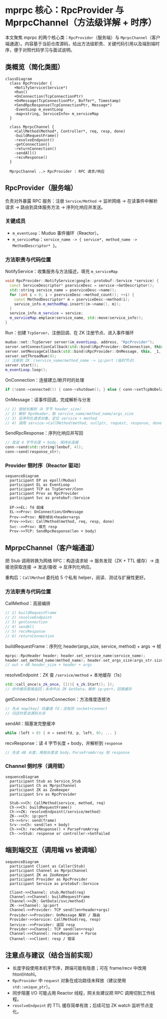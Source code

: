 # mprpc 核心：RpcProvider 与 MprpcChannel（方法级详解 + 时序）

本文聚焦 mprpc 的两个核心类：`RpcProvider`（服务端）与 `MprpcChannel`（客户端通道）。内容基于当前仓库源码，给出方法级职责、关键代码引用以及端到端时序，便于对照代码学习与面试说明。

## 类概览（简化类图）

```mermaid
classDiagram
  class RpcProvider {
    +NotifyService(Service*)
    +Run()
    +OnConnection(TcpConnectionPtr)
    +OnMessage(TcpConnectionPtr, Buffer*, Timestamp)
    +SendRpcResponse(TcpConnectionPtr, Message*)
    -EventLoop m_eventLoop
    -map<string, ServiceInfo> m_serviceMap
  }

  class MprpcChannel {
    +CallMethod(Method*, Controller*, req, resp, done)
    -buildRequestFrame()
    -resolveEndpoint()
    -getConnection()
    -returnConnection()
    -sendAll()
    -recvResponse()
  }

  MprpcChannel ..> RpcProvider : RPC 请求/响应
```

## RpcProvider（服务端）

负责对外暴露 RPC 服务：注册 `Service/Method` → 监听网络 → 在读事件中解析请求 → 路由到具体服务方法 → 序列化响应并发送。

### 关键成员

- `m_eventLoop`：Muduo 事件循环（Reactor）。
- `m_serviceMap`：`service_name -> { service*, method_name -> MethodDescriptor* }`。

### 方法职责与代码位置

NotifyService：收集服务与方法描述，填充 `m_serviceMap`

```14:41:mprpc/src/rpcprovider.cc
void RpcProvider::NotifyService(google::protobuf::Service *service) {
  const ServiceDescriptor* pserviceDesc = service->GetDescriptor();
  std::string service_name = pserviceDesc->name();
  for (int i = 0; i < pserviceDesc->method_count(); ++i) {
    const MethodDescriptor* m = pserviceDesc->method(i);
    service_info.m_methodMap.insert({m->name(), m});
  }
  service_info.m_service = service;
  m_serviceMap.emplace(service_name, std::move(service_info));
}
```

Run：创建 `TcpServer`、注册回调、在 ZK 注册节点、进入事件循环

```45:99:mprpc/src/rpcprovider.cc
muduo::net::TcpServer server(&m_eventLoop, address, "RpcProvider");
server.setConnectionCallback(std::bind(&RpcProvider::OnConnection, this, _1));
server.setMessageCallback(std::bind(&RpcProvider::OnMessage, this, _1, _2, _3));
server.setThreadNum(4);
// 注册到 ZK：/service_name/method_name -> ip:port (临时节点)
server.start();
m_eventLoop.loop();
```

OnConnection：连接建立/断开时的处理

```101:113:mprpc/src/rpcprovider.cc
if (!conn->connected()) { conn->shutdown(); } else { conn->setTcpNoDelay(true); }
```

OnMessage：读事件回调，完成解析与分发

```124:203:mprpc/src/rpcprovider.cc
// 1) 按帧长解析（4 字节 header_size）
// 2) 解析 RpcHeader，取 service_name/method_name/args_size
// 3) 反序列化请求对象，定位 service + method
// 4) 调用 service->CallMethod(method, nullptr, request, response, done)
```

SendRpcResponse：序列化响应并写回

```206:231:mprpc/src/rpcprovider.cc
// 发送 4 字节长度 + body，保持长连接
conn->send(std::string(lenbuf, 4));
conn->send(response_str);
```

### Provider 侧时序（Reactor 驱动）

```mermaid
sequenceDiagram
  participant EP as epoll(Muduo)
  participant EL as EventLoop
  participant TCP as TcpServer/Conn
  participant Prov as RpcProvider
  participant Svc as protobuf::Service

  EP->>EL: fd 就绪
  EL->>Prov: OnConnection/OnMessage
  Prov->>Prov: 解析帧长+header+args
  Prov->>Svc: CallMethod(method, req, resp, done)
  Svc-->>Prov: 填充 resp
  Prov->>TCP: SendRpcResponse(len + body)
```

## MprpcChannel（客户端通道）

把 Stub 调用转换为网络 RPC：构造请求帧 → 服务发现（ZK + TTL 缓存）→ 连接池获取连接 → 发送/接收 → 反序列化响应。

重构后：`CallMethod` 委托给 5 个私有 helper，阅读、测试与扩展性更好。

### 方法职责与代码位置

CallMethod：高层编排

```1:36:mprpc/src/mprpcchannel.cc
// 1) buildRequestFrame
// 2) resolveEndpoint
// 3) getConnection
// 4) sendAll
// 5) recvResponse
// 6) returnConnection
```

buildRequestFrame：序列化 header(args_size, service, method) + args → 帧

```37:73:mprpc/src/mprpcchannel.cc
mprpc::RpcHeader header; header.set_service_name(service_name);
header.set_method_name(method_name); header.set_args_size(args_str.size());
// out = 4B header_size + header + args
```

resolveEndpoint：ZK 查 `/service/method` + 本地缓存（1s）

```75:110:mprpc/src/mprpcchannel.cc
std::call_once(s_zk_once, [](){ s_zk.Start(); });
// 命中缓存直接返回；未命中从 ZK GetData，解析 ip:port，回填缓存
```

getConnection / returnConnection：方法维度连接池

```112:139:mprpc/src/mprpcchannel.cc
// 先从 map[key] 向量借 fd；没有则 socket+connect
// 归还时若池满则关闭
```

sendAll：阻塞发完整缓冲

```141:153:mprpc/src/mprpcchannel.cc
while (left > 0) { n = send(fd, p, left, 0); ... }
```

recvResponse：读 4 字节长度 + body，并解析到 `response`

```155:180:mprpc/src/mprpcchannel.cc
// 先读 4B 长度，再按长度读 body，ParseFromArray 到 response
```

### Channel 侧时序（调用链）

```mermaid
sequenceDiagram
  participant Stub as Service_Stub
  participant Ch as MprpcChannel
  participant ZK as ZooKeeper
  participant Srv as RpcProvider

  Stub->>Ch: CallMethod(service, method, req)
  Ch->>Ch: buildRequestFrame()
  Ch->>ZK: resolveEndpoint(/service/method)
  ZK-->>Ch: ip:port
  Ch->>Srv: send(frame)
  Srv-->>Ch: send(len + body)
  Ch->>Ch: recvResponse() + ParseFromArray
  Ch-->>Stub: response or controller->SetFailed
```

## 端到端交互（调用端 vs 被调端）

```mermaid
sequenceDiagram
  participant Client as Caller(Stub)
  participant Channel as MprpcChannel
  participant ZK as ZooKeeper
  participant Provider as RpcProvider
  participant Service as protobuf::Service

  Client->>Channel: stub.Method(req)
  Channel->>Channel: buildRequestFrame
  Channel->>ZK: GetData(/svc/method)
  ZK-->>Channel: ip:port
  Channel->>Provider: TCP send(len+header+args)
  Provider->>Provider: OnMessage 解析 / 路由
  Provider->>Service: CallMethod(req, resp)
  Service-->>Provider: 返回 resp
  Provider->>Channel: TCP send(len+resp)
  Channel->>Channel: recvResponse + Parse
  Channel-->>Client: resp / 错误
```

## 注意点与建议（结合当前实现）

- 长度字段使用本机字节序，跨端可能有隐患；可在 frame/recv 中改用 htonl/ntohl。
- `RpcProvider` 中 `request` 对象在成功路径未释放（建议使用 `std::unique_ptr`）。
- 同步阻塞 I/O 可能占用 Reactor 线程，网关处建议把 RPC 调用切到工作线程。
- `resolveEndpoint` 的 TTL 缓存简单有效；后续可加 ZK watch 监听节点变化。
